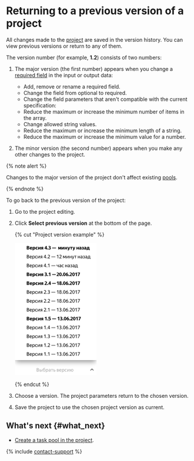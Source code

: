 # Returning to a previous version of a project

All changes made to the [project](../../glossary.md#project) are saved in the version history. You can view previous versions or return to any of them.

The version number (for example, **1.2**) consists of two numbers:

1. The major version (the first number) appears when you change a [required field](incoming.md#required) in the input or output data:

    - Add, remove or rename a required field.
    - Change the field from optional to required.
    - Change the field parameters that aren't compatible with the current specification:
    - Reduce the maximum or increase the minimum number of items in the array.
    - Change allowed string values.
    - Reduce the maximum or increase the minimum length of a string.
    - Reduce the maximum or increase the minimum value for a number.

1. The minor version (the second number) appears when you make any other changes to the project.

{% note alert %}

Changes to the major version of the project don't affect existing [pools](../../glossary.md#pool).

{% endnote %}

To go back to the previous version of the project:

1. Go to the project editing.

1. Click **Select previous version** at the bottom of the page.

   {% cut "Project version example" %}

   ![](../_images/location-job/project/project_versions.png)

   {% endcut %}

1. Choose a version. The project parameters return to the chosen version.

1. Save the project to use the chosen project version as current.

## What's next {#what_next}

- [Create a task pool in the project](pool-main.md).

{% include [contact-support](../_includes/contact-support-help.md) %}